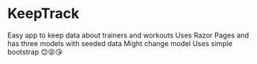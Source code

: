# KeepTrack

Easy app to keep data about trainers and workouts
Uses Razor Pages and has three models with seeded data
Might change model 
Uses simple bootstrap 😊😝😘

